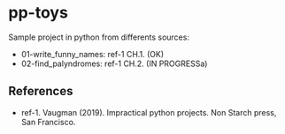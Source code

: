 # pp-toys

Sample project in python from differents sources:

* 01-write_funny_names: ref-1 CH.1. (OK)
* 02-find_palyndromes: ref-1 CH.2. (IN PROGRESSa)

## References

- ref-1. Vaugman (2019). Impractical python projects. Non Starch press, San Francisco.

